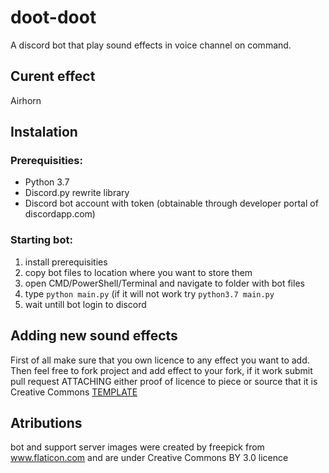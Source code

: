 # doot-doot
A discord bot that play sound effects in voice channel on command.

## Curent effect

Airhorn

## Instalation

### Prerequisities:
  * Python 3.7
  * Discord.py rewrite library
  * Discord bot account with token (obtainable through developer portal of discordapp.com)
  
### Starting bot:
  1. install prerequisities
  2. copy bot files to location where you want to store them
  3. open CMD/PowerShell/Terminal and navigate to folder with bot files
  4. type ``python main.py`` (if it will not work try ``python3.7 main.py``
  5. wait untill bot login to discord
  
  
## Adding new sound effects
First of all make sure that you own licence to any effect you want to add. Then feel free to fork project and add effect to your fork, if it work submit pull request ATTACHING either proof of licence to piece or source that it is Creative Commons
[TEMPLATE](https://github.com/ks00908/doot-doot/blob/master/.github/ISSUE_TEMPLATE/effect-merge-request.md)



## Atributions

bot and support server images were created by freepick from www.flaticon.com and are under Creative Commons BY 3.0 licence
